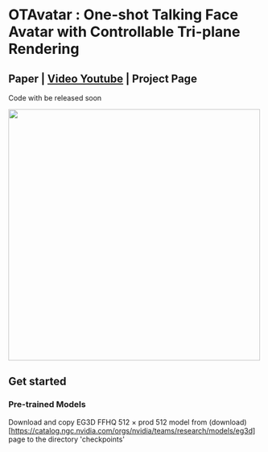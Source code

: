 # OTAvatar : One-shot Talking Face Avatar with Controllable Tri-plane Rendering
## Paper | [Video Youtube](https://youtu.be/qpIoMYFr7Aw) | Project Page 
Code with be released soon

<img src="figures/demoFigure.pdf" width = "500px"/>

## Get started
### Pre-trained Models
Download and copy EG3D FFHQ 512 $\times$ prod 512 model from (download)[https://catalog.ngc.nvidia.com/orgs/nvidia/teams/research/models/eg3d] page to the directory 'checkpoints'
